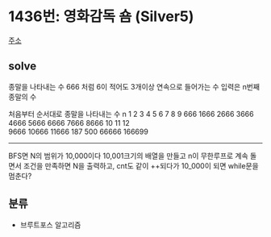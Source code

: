 # 1436번: 영화감독 숌 (Silver5)
[주소](https://www.acmicpc.net/problem/1436)

## solve
종말을 나타내는 수 666 처럼 6이 적어도 3개이상 연속으로 들어가는 수
입력은 n번째 종말의 수

처음부터 순서대로 종말을 나타내는 수
n   1       2       3       4       5       6       7       8       9 
    666     1666    2666    3666    4666    5666    6666    7666    8666
    10      11      12      
    9666    10666   11666
    187     500
    66666   166699


----
BFS면 N의 범위가 10,000이다 10,001크기의 배열을 만들고 n이 무한루프로 계속 돌면서
조건을 만족하면 N을 출력하고, cnt도 같이 ++되다가 10_000이 되면 while문을 멈춘다?
## 분류

- 브루트포스 알고리즘
